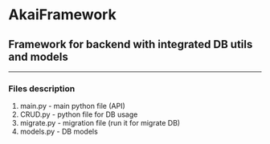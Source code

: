 # AkaiFramework

## Framework for backend with integrated DB utils and models

---

### Files description
1. main.py - main python file (API)
1. CRUD.py - python file for DB usage
1. migrate.py - migration file (run it for migrate DB)
1. models.py - DB models
